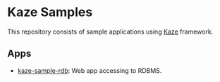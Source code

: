 # Kaze Samples
This repository consists of sample applications using [Kaze](https://github.com/mamorum/kaze) framework.


## Apps
- [kaze-sample-rdb](rdb): Web app accessing to RDBMS.
